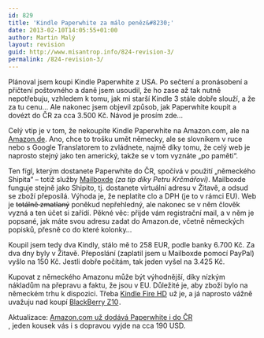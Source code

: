 ```yaml
---
id: 829
title: 'Kindle Paperwhite za málo peněz&#8230;'
date: 2013-02-10T14:05:55+01:00
author: Martin Malý
layout: revision
guid: http://www.misantrop.info/824-revision-3/
permalink: /824-revision-3/
---
```

Plánoval jsem koupi Kindle Paperwhite z USA. Po sečtení a pronásobení a přičtení poštovného a daně jsem usoudil, že ho zase až tak nutně nepotřebuju, vzhledem k tomu, jak mi starší Kindle 3 stále dobře slouží, a že za tu cenu&#8230; Ale nakonec jsem objevil způsob, jak Paperwhite koupit a dovézt do ČR za cca 3.500 Kč. Návod je prosím zde&#8230;

<!--more-->

Celý vtip je v tom, že nekoupíte Kindle Paperwhite na Amazon.com, ale na [Amazon.de](http://www.amazon.de/gp/product/B007OZO03M/ref=as_li_ss_tl?ie=UTF8&camp=1638&creative=19454&creativeASIN=B007OZO03M&linkCode=as2&tag=kindlecat-21). Ano, chce to trošku umět německy, ale se slovníkem v ruce nebo s Google Translatorem to zvládnete, najmě díky tomu, že celý web je naprosto stejný jako ten americký, takže se v tom vyznáte &#8222;po paměti&#8220;.

<div style="float: right;">
  <a href="http://www.amazon.de/gp/product/B007OZO03M/ref=as_li_ss_il?ie=UTF8&camp=1638&creative=19454&creativeASIN=B007OZO03M&linkCode=as2&tag=kindlecat-21"><img alt="" src="http://ws.assoc-amazon.de/widgets/q?_encoding=UTF8&ASIN=B007OZO03M&Format=_SL160_&ID=AsinImage&MarketPlace=DE&ServiceVersion=20070822&WS=1&tag=kindlecat-21" border="0" /></a><img style="border: none !important; margin: 0px !important;" alt="" src="http://www.assoc-amazon.de/e/ir?t=kindlecat-21&l=as2&o=3&a=B007OZO03M" width="1" height="1" border="0" />
</div>

Ten fígl, kterým dostanete Paperwhite do ČR, spočívá v použití &#8222;německého Shipita&#8220; &#8211; totiž služby [Mailboxde](http://www.mailboxde.cz/) _(za tip díky Petru Krčmářovi)_. Mailboxde funguje stejně jako Shipito, tj. dostanete virtuální adresu v Žitavě, a odsud se zboží přeposílá. Výhoda je, že neplatíte clo a DPH (je to v rámci EU). Web je <del>totálně zmatlaný</del> poněkud nepřehledný, ale nakonec se v něm člověk vyzná a ten účet si zařídí. Pěkné věc: přijde vám registrační mail, a v něm je popsané, jak máte svou adresu zadat do Amazon.de, včetně německých popisků, přesně co do které kolonky&#8230;

Koupil jsem tedy dva Kindly, stálo mě to 258 EUR, podle banky 6.700 Kč. Za dva dny byly v Žitavě. Přeposlání (zaplatil jsem u Mailboxde pomocí PayPal) vyšlo na 150 Kč. Jestli dobře počítám, tak jeden vyšel na 3.425 Kč.

Kupovat z německého Amazonu může být výhodnější, díky nízkým nákladům na přepravu a faktu, že jsou v EU. Důležité je, aby zboží bylo na německém trhu k dispozici. Třeba [Kindle Fire HD](http://www.amazon.de/gp/product/B008UAAE44/ref=as_li_ss_tl?ie=UTF8&camp=1638&creative=19454&creativeASIN=B008UAAE44&linkCode=as2&tag=kindlecat-21)<img style="border: none !important; margin: 0px !important;" alt="" src="http://www.assoc-amazon.de/e/ir?t=kindlecat-21&l=as2&o=3&a=B008UAAE44" width="1" height="1" border="0" /> už je, a já naprosto vážně uvažuju nad koupí [BlackBerry Z10](http://www.amazon.de/gp/product/B00B2OU3YQ/ref=as_li_ss_tl?ie=UTF8&camp=1638&creative=19454&creativeASIN=B00B2OU3YQ&linkCode=as2&tag=kindlecat-21)<img style="border: none !important; margin: 0px !important;" alt="" src="http://www.assoc-amazon.de/e/ir?t=kindlecat-21&l=as2&o=3&a=B00B2OU3YQ" width="1" height="1" border="0" />.

Aktualizace: [Amazon.com už dodává Paperwhite i do ČR](http://www.amazon.com/gp/product/B007OZNZG0/ref=as_li_ss_tl?ie=UTF8&camp=1789&creative=390957&creativeASIN=B007OZNZG0&linkCode=as2&tag=dein-20)<img src="http://www.assoc-amazon.com/e/ir?t=dein-20&#038;l=as2&#038;o=1&#038;a=B007OZNZG0" width="1" height="1" border="0" alt="" style="border:none !important; margin:0px !important;" />  
, jeden kousek vás i s dopravou vyjde na cca 190 USD.